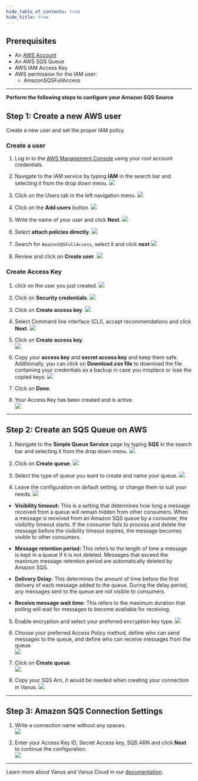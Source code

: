 ```yaml
--- 
hide_table_of_contents: true
hide_title: true
---
```


## Prerequisites

- An [AWS Account](https://aws.amazon.com) 
- An AWS SQS Queue 
- AWS IAM Access Key 
- AWS permission for the IAM user: 
  - AmazonSQSFullAccess


---

**Perform the following steps to configure your Amazon SQS Source**

## Step 1: Create a new AWS user 

Create a new user and set the proper IAM policy. 

### Create a user 

1. Log in to the [AWS Management Console](https://aws.amazon.com/) using your root account credentials. 


2. Navigate to the IAM service by typing **IAM** in the search bar and selecting it from the drop down menu. 
![](images/iam.png)  

3. Click on the Users tab in the left navigation menu. 
![](images/select%20users.png)  

4. Click on the **Add users** button. 
![](images/add%20users.png)  

5. Write the name of your user and click **Next**. 
![](images/name%20user.png)  

6. Select **attach policies directly**. 
![](images/attach%20policies%20directly.png)  

7. Search for `AmazonSQSFullAccess`, select it and click **next** 
![](images/permission%20policy.png)  

8. Review and click on **Create user**. 
![](images/create%20user.png)  

### Create Access Key 

1. click on the user you just created. 
![](images/click%20user.png)  

2. Click on **Security credentials**. 
![](images/security%20credentials.png)  

3. Click on **Create access key**. 
![](images/create%20access%20key.png)  

4. Select Command line interface (CLI), accept recommendations and click **Next**. 
![](images/CLI%20access.png)  

5. Click on **Create access key**.  
![](images/create%20access%20key2.png)  

6. Copy your **access key** and **secret access key** and keep them safe. Additionally, you can click on **Download.csv file** to download the file containing your credentials as a backup in case you misplace or lose the copied keys. 
![](images/download%20csv.png)  

7. Click on **Done**. 

8. Your Access Key has been created and is active.  
![](images/created%20access%20key.png)  


---

## Step 2: Create an SQS Queue on AWS 

1. Navigate to the **Simple Queue Service** page by typing **SQS** in the search bar and selecting it from the drop down menu. 
![](images/sqs%20search.png)  

2. Click on **Create queue**. 
![](images/create%20queue.png)  

3. Select the type of queue you want to create and name your queue. 
![](images/name%20q.png)  

4. Leave the configuration on default setting, or change them to suit your needs. 
![](images/config%20settings.png)  

- **Visibility timeout:** This is a setting that determines how long a message received from a queue will remain hidden from other consumers. When a message is received from an Amazon SQS queue by a consumer, the visibility timeout starts. If the consumer fails to process and delete the message before the visibility timeout expires, the message becomes visible to other consumers. 

- **Message retention period:** This refers to the length of time a message is kept in a queue if it is not deleted. Messages that exceed the maximum message retention period are automatically deleted by Amazon SQS. 

- **Delivery Delay:** This determines the amount of time before the first delivery of each message added to the queue. During the delay period, any messages sent to the queue are not visible to consumers. 

- **Receive message wait time:** This refers to the maximum duration that polling will wait for messages to become available for receiving. 

5. Enable encryption and select your preferred encryption key type. 
![](images/encryption.png)  

6. Choose your preferred Access Policy method, define who can send messages to the queue, and define who can receive messages from the queue.  
![](images/access%20policy.png)  

7. Click on **Create queue**.  
![](images/create%20queue%20final.png)  

8. Copy your SQS Arn, it would be needed when creating your connection in Vanus. 
![](images/copy%20arn.png)  

---

## Step 3: Amazon SQS Connection Settings   

1. Write a connection name without any spaces.  
![](images/Name%20connection.png)  

2. Enter your Access Key ID, Secret Access key, SQS ARN and click **Next** to continue the configuration.  
![](images/SQS%20source%20config.png)  

---

Learn more about Vanus and Vanus Cloud in our [documentation](https://docs.vanus.ai).
